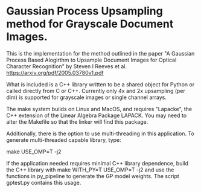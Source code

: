 # Gaussian Process Upsampling method for Grayscale Document Images.

This is the implementation for the method outlined in the paper "A Gaussian Process Based Alogirthm 
to Upsample Document Images for Optical Character Recognition" by Steven I Reeves et al. https://arxiv.org/pdf/2005.03780v1.pdf

What is included is a C++ library written to be a shared object for Python or called directly from C or C++.
Currently only 4x and 2x upsampling (per dim) is supported for grayscale images or single channel arrays.

The make system builds on Linux and MacOS, and requires "Lapacke", the C++ extension of the Linear Algebra Package LAPACK.
You may need to alter the Makefile so that the linker will find this package. 

Additionally, there is the option to use multi-threading in this application. To generate multi-threaded capable 
library, type: 

make USE_OMP=T -j2


If the application needed requires minimal C++ library dependence, build the C++ library with 
make WITH_PY=T USE_OMP=T -j2
and use the functions in py_pipeline to generate the GP model weights. The script gptest.py contains this usage.  
